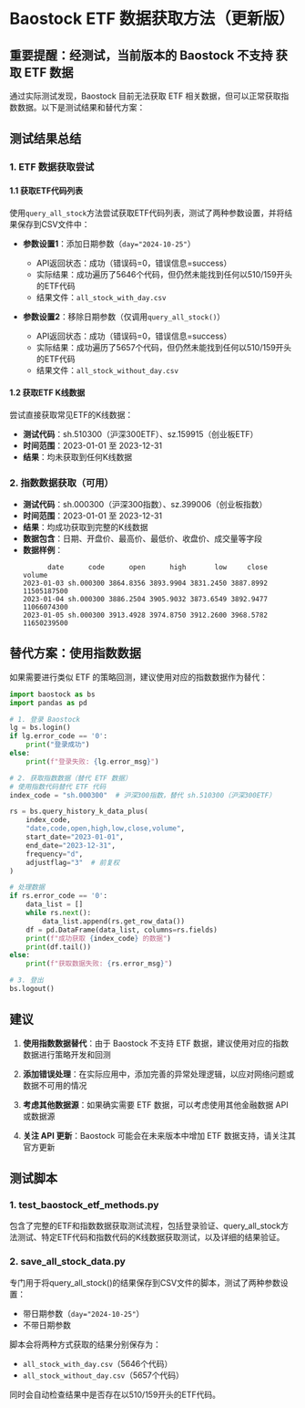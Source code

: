 # Baostock ETF 数据获取方法（更新版）

## 重要提醒：经测试，当前版本的 Baostock **不支持** 获取 ETF 数据

通过实际测试发现，Baostock 目前无法获取 ETF 相关数据，但可以正常获取指数数据。以下是测试结果和替代方案：

## 测试结果总结

### 1. ETF 数据获取尝试

#### 1.1 获取ETF代码列表
使用`query_all_stock`方法尝试获取ETF代码列表，测试了两种参数设置，并将结果保存到CSV文件中：

- **参数设置1**：添加日期参数（`day="2024-10-25"`）
  - API返回状态：成功（错误码=0，错误信息=success）
  - 实际结果：成功遍历了5646个代码，但仍然未能找到任何以510/159开头的ETF代码
  - 结果文件：`all_stock_with_day.csv`

- **参数设置2**：移除日期参数（仅调用`query_all_stock()`）
  - API返回状态：成功（错误码=0，错误信息=success）
  - 实际结果：成功遍历了5657个代码，但仍然未能找到任何以510/159开头的ETF代码
  - 结果文件：`all_stock_without_day.csv`

#### 1.2 获取ETF K线数据
尝试直接获取常见ETF的K线数据：
- **测试代码**：sh.510300（沪深300ETF）、sz.159915（创业板ETF）
- **时间范围**：2023-01-01 至 2023-12-31
- **结果**：均未获取到任何K线数据

### 2. 指数数据获取（可用）
- **测试代码**：sh.000300（沪深300指数）、sz.399006（创业板指数）
- **时间范围**：2023-01-01 至 2023-12-31
- **结果**：均成功获取到完整的K线数据
- **数据包含**：日期、开盘价、最高价、最低价、收盘价、成交量等字段
- **数据样例**：
  ```
        date      code      open      high       low     close      volume        
  2023-01-03 sh.000300 3864.8356 3893.9904 3831.2450 3887.8992 11505187500        
  2023-01-04 sh.000300 3886.2504 3905.9032 3873.6549 3892.9477 11066074300        
  2023-01-05 sh.000300 3913.4928 3974.8750 3912.2600 3968.5782 11650239500        
  ```

## 替代方案：使用指数数据

如果需要进行类似 ETF 的策略回测，建议使用对应的指数数据作为替代：

```python
import baostock as bs
import pandas as pd

# 1. 登录 Baostock
lg = bs.login()
if lg.error_code == '0':
    print("登录成功")
else:
    print(f"登录失败: {lg.error_msg}")

# 2. 获取指数数据（替代 ETF 数据）
# 使用指数代码替代 ETF 代码
index_code = "sh.000300"  # 沪深300指数，替代 sh.510300（沪深300ETF）

rs = bs.query_history_k_data_plus(
    index_code,
    "date,code,open,high,low,close,volume",
    start_date="2023-01-01",
    end_date="2023-12-31",
    frequency="d",
    adjustflag="3"  # 前复权
)

# 处理数据
if rs.error_code == '0':
    data_list = []
    while rs.next():
        data_list.append(rs.get_row_data())
    df = pd.DataFrame(data_list, columns=rs.fields)
    print(f"成功获取 {index_code} 的数据")
    print(df.tail())
else:
    print(f"获取数据失败: {rs.error_msg}")

# 3. 登出
bs.logout()
```

## 建议

1. **使用指数数据替代**：由于 Baostock 不支持 ETF 数据，建议使用对应的指数数据进行策略开发和回测

2. **添加错误处理**：在实际应用中，添加完善的异常处理逻辑，以应对网络问题或数据不可用的情况

3. **考虑其他数据源**：如果确实需要 ETF 数据，可以考虑使用其他金融数据 API 或数据源

4. **关注 API 更新**：Baostock 可能会在未来版本中增加 ETF 数据支持，请关注其官方更新

## 测试脚本

### 1. test_baostock_etf_methods.py
包含了完整的ETF和指数数据获取测试流程，包括登录验证、query_all_stock方法测试、特定ETF代码和指数代码的K线数据获取测试，以及详细的结果验证。

### 2. save_all_stock_data.py
专门用于将query_all_stock()的结果保存到CSV文件的脚本，测试了两种参数设置：
- 带日期参数（`day="2024-10-25"`）
- 不带日期参数

脚本会将两种方式获取的结果分别保存为：
- `all_stock_with_day.csv`（5646个代码）
- `all_stock_without_day.csv`（5657个代码）

同时会自动检查结果中是否存在以510/159开头的ETF代码。